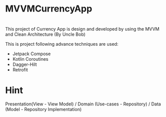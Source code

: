 # MVVMCurrencyApp
# 

This project of Currency App is design and developed by using the MVVM and Clean Architecture (By Uncle Bob)

This is project following advance techniques are used:
- Jetpack Compose
- Kotlin Coroutines
- Dagger-Hilt
- Retrofit

# Hint
Presentation(View - View Model) / Domain (Use-cases - Repository) / Data (Model - Repository Implementation)

